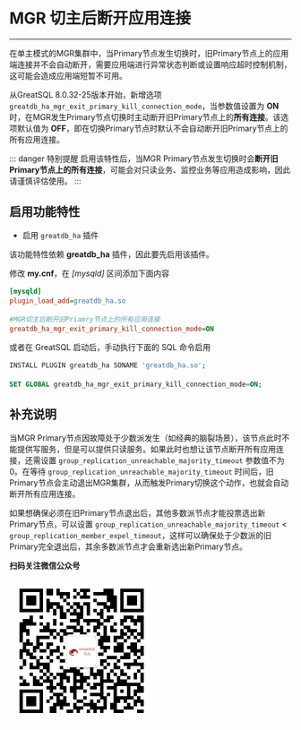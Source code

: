 # MGR 切主后断开应用连接
---

在单主模式的MGR集群中，当Primary节点发生切换时，旧Primary节点上的应用端连接并不会自动断开，需要应用端进行异常状态判断或设置响应超时控制机制，这可能会造成应用端短暂不可用。

从GreatSQL 8.0.32-25版本开始，新增选项 `greatdb_ha_mgr_exit_primary_kill_connection_mode`，当参数值设置为 **ON**时，在MGR发生Primary节点切换时主动断开旧Primary节点上的**所有连接**。该选项默认值为 **OFF**，即在切换Primary节点时默认不会自动断开旧Primary节点上的所有应用连接。

::: danger 特别提醒
启用该特性后，当MGR Primary节点发生切换时会**断开旧Primary节点上的所有连接**，可能会对只读业务、监控业务等应用造成影响，因此请谨慎评估使用。
:::

## 启用功能特性

- 启用 `greatdb_ha` 插件

该功能特性依赖 **greatdb_ha** 插件，因此要先启用该插件。

修改 **my.cnf**，在 *[mysqld]* 区间添加下面内容

```ini
[mysqld]
plugin_load_add=greatdb_ha.so

#MGR切主后断开旧Priamry节点上的所有应用连接
greatdb_ha_mgr_exit_primary_kill_connection_mode=ON
```

或者在 GreatSQL 启动后，手动执行下面的 SQL 命令启用

```sql
INSTALL PLUGIN greatdb_ha SONAME 'greatdb_ha.so';

SET GLOBAL greatdb_ha_mgr_exit_primary_kill_connection_mode=ON;
```

## 补充说明

当MGR Primary节点因故障处于少数派发生（如经典的脑裂场景），该节点此时不能提供写服务，但是可以提供只读服务。如果此时也想让该节点断开所有应用连接，还需设置 `group_replication_unreachable_majority_timeout` 参数值不为0。在等待 `group_replication_unreachable_majority_timeout` 时间后，旧Primary节点会主动退出MGR集群，从而触发Primary切换这个动作，也就会自动断开所有应用连接。

如果想确保必须在旧Primary节点退出后，其他多数派节点才能投票选出新Primary节点，可以设置 `group_replication_unreachable_majority_timeout` < `group_replication_member_expel_timeout`，这样可以确保处于少数派的旧Primary完全退出后，其余多数派节点才会重新选出新Primary节点。


**扫码关注微信公众号**

![greatsql-wx](../greatsql-wx.jpg)
